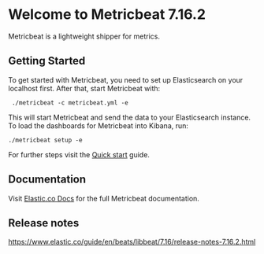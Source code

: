 # Welcome to Metricbeat 7.16.2

Metricbeat is a lightweight shipper for metrics.

## Getting Started

To get started with Metricbeat, you need to set up Elasticsearch on
your localhost first. After that, start Metricbeat with:

     ./metricbeat -c metricbeat.yml -e

This will start Metricbeat and send the data to your Elasticsearch
instance. To load the dashboards for Metricbeat into Kibana, run:

    ./metricbeat setup -e

For further steps visit the
[Quick start](https://www.elastic.co/guide/en/beats/metricbeat/7.16/metricbeat-installation-configuration.html) guide.

## Documentation

Visit [Elastic.co Docs](https://www.elastic.co/guide/en/beats/metricbeat/7.16/index.html)
for the full Metricbeat documentation.

## Release notes

https://www.elastic.co/guide/en/beats/libbeat/7.16/release-notes-7.16.2.html
